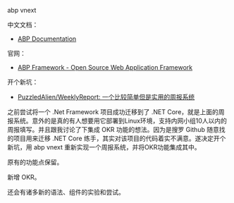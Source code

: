 abp vnext

中文文档：

* [ABP Documentation](https://docs.abp.io/zh-Hans/abp/latest/)

官网：

* [ABP Framework - Open Source Web Application Framework](https://abp.io/)

开个新坑：

* [PuzzledAlien/WeeklyReport: 一个比较简单但是实用的周报系统](https://github.com/PuzzledAlien/WeeklyReport)

之前尝试将一个 .Net Framework 项目成功迁移到了 .NET Core，就是上面的周报系统。意外的是真的有人想要用它部署到Linux环境，支持内网小组10人以内的周报填写。并且跟我讨论了下集成 OKR 功能的想法。因为是搜罗 Github 随意找的项目用来迁移 .NET Core 练手，其实对该项目的代码着实不满意。遂决定开个新坑，用 abp vnext 重新实现一个周报系统，并将OKR功能集成其中。

原有的功能点保留。

新增 OKR。

还会有诸多新的语法、组件的实验和尝试。

